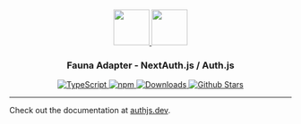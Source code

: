 <p align="center">
  <br/>
  <a href="https://authjs.dev" target="_blank">
    <img height="64px" src="https://authjs.dev/img/logo/logo-sm.png" />
  </a>
  <a href="https://fauna.com" target="_blank">
    <img height="64px" src="https://authjs.dev/img/adapters/fauna.svg"/>
  </a>
  <h3 align="center"><b>Fauna Adapter</b> - NextAuth.js / Auth.js</a></h3>
  <p align="center" style="align: center;">
    <a href="https://npm.im/@auth/fauna-adapter">
      <img src="https://img.shields.io/badge/TypeScript-blue?style=flat-square" alt="TypeScript" />
    </a>
    <a href="https://npm.im/@auth/fauna-adapter">
      <img alt="npm" src="https://img.shields.io/npm/v/@auth/fauna-adapter?color=green&label=@auth/fauna-adapter&style=flat-square">
    </a>
    <a href="https://www.npmtrends.com/@auth/fauna-adapter">
      <img src="https://img.shields.io/npm/dm/@auth/fauna-adapter?label=%20downloads&style=flat-square" alt="Downloads" />
    </a>
    <a href="https://github.com/nextauthjs/next-auth/stargazers">
      <img src="https://img.shields.io/github/stars/nextauthjs/next-auth?style=flat-square" alt="Github Stars" />
    </a>
  </p>
</p>

---

Check out the documentation at [authjs.dev](https://authjs.dev/reference/adapter/fauna).